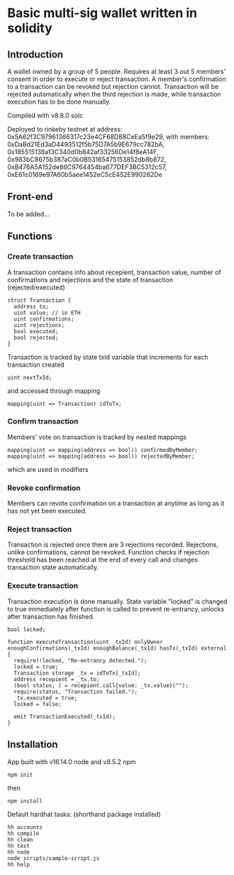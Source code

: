 # Basic multi-sig wallet written in solidity

## Introduction

A wallet owned by a group of 5 people. Requires at least 3 out 5 members' consent in order to execute or reject transaction. A member's confirmation to a transaction can be revoked but rejection cannot. Transaction will be rejected automatically when the third rejection is made, while transaction execution has to be done manually.

Compiled with v8.8.0 solc

Deployed to rinkeby testnet at address: 0x5A62f3C97961366317c23e4CF68D88CeEa5f9e29,
with members:
0xDaBd21Ed3aD4493512f5b75D7A5b9E679cc782bA,
0x185515138a13C340d0b842af33256De14f8eA14F,
0x983bC8675b387aC0b0B53165475153852db8b872,
0xB476A5A152de86C9764454ba677DEF3BC5312c57,
0xE61c0169e97A60b5aee1452eC5cE452E990262De

## Front-end

To be added...

## Functions

### Create transaction

A transaction contains info about recepient, transaction value, number of confirmations and rejections and the state of transaction (rejected/executed)

```shell
struct Transaction {
  address to;
  uint value; // in ETH
  uint confirmations;
  uint rejections;
  bool executed;
  bool rejected;
}
```

Transaction is tracked by state txId variable that increments for each transaction created

```shell
uint nextTxId;
```

and accessed through mapping

```shell
mapping(uint => Transaction) idToTx;
```

### Confirm transaction

Members' vote on transaction is tracked by nested mappings

```shell
mapping(uint => mapping(address => bool)) confirmedByMember;
mapping(uint => mapping(address => bool)) rejectedByMember;
```

which are used in modifiers

### Revoke confirmation

Members can revote confirmation on a transaction at anytime as long as it has not yet been executed.

### Reject transaction

Transaction is rejected once there are 3 rejections recorded. Rejections, unlike confirmations, cannot be revoked.
Function checks if rejection threshold has been reached at the end of every call and changes transaction state automatically.

### Execute transaction

Transaction execution is done manually. State variable "locked" is changed to true immediately after function is called to prevent re-entrancy, unlocks after transaction has finished.

```shell
bool locked;

function executeTransaction(uint _txId) onlyOwner enoughConfirmations(_txId) enoughBalance(_txId) hasTx(_txId) external {
  require(!locked, "Re-entrancy detected.");
  locked = true;
  Transaction storage _tx = idToTx[_txId];
  address recepient = _tx.to;
  (bool status, ) = recepient.call{value: _tx.value}("");
  require(status, "Transaction failed.");
  _tx.executed = true;
  locked = false;

  emit TransactionExecuted(_txId);
}
```

## Installation

App built with v16.14.0 node and v8.5.2 npm

```shell
npm init
```
then

```shell
npm install
```

Default hardhat tasks: (shorthand package installed)

```shell
hh accounts
hh compile
hh clean
hh test
hh node
node scripts/sample-script.js
hh help
```
